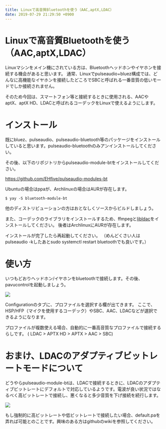 ```yaml
---
title: Linuxで高音質Bluetoothを使う（AAC,aptX,LDAC）
date: 2019-07-29 21:29:50 +0900
---
```


Linuxで高音質Bluetoothを使う（AAC,aptX,LDAC）
===

Linuxマシンをメイン機にされている方は、Bluetoothヘッドホンやイヤホンを接続する機会があると思います。
通常、Linuxでpulseaudio+bluez構成では、どんなに高機能なイヤホンを接続したどころでSBCと呼ばれる一番音質の低いモードでしか接続されません。

そのため今回は、スマートフォン等と接続するときに使用される、AACやaptX、aptX HD、LDACと呼ばれるコーデックをLinuxで使えるようにします。

# インストール

既にbluez、pulseaudio、pulseaudio-bluetooth等のパッケージをインストールしていると思います。pulseaudio-bluetoothのみアンインストールしてください。

その後、以下のリポジトリからpulseaudio-module-btをインストールしてください。

https://github.com/EHfive/pulseaudio-modules-bt

Ubuntuの場合はppaが、Archlinuxの場合はAURが存在します。

```
$ yay -S bluetooth-module-bt
```

他のディストリビューションの方はおとなしくソースからビルドしましょう。

また、コーデックのライブラリをインストールするため、ffmpegと[libldac](https://github.com/EHfive/ldacBT)をインストールしてください。
後者はArchlinuxにAURが存在します。

インストールが完了したら再起動してください。
（めんどくさい人はpulseaudio -kしたあとsudo systemctl restart bluetoothでも良いです。）

# 使い方

いつもどおりヘッドホン/イヤホンをbluetoothで接続します。その後、pavucontrolを起動しましょう。

![](https://i.imgur.com/t58XpPF.png)

Configurationのタブに、プロファイルを選択する欄が出てきます。
ここで、HSP/HFP（マイクを使用するコーデック）やSBC、AAC、LDACなどが選択できるようになります。

プロファイルが複数使える場合、自動的に一番高音質なプロファイルで接続するらしです。
( LDAC > APTX HD > APTX > AAC > SBC)
# おまけ、LDACのアダプティブビットレートモードについて

どうやらpulseaudio-module-btは、LDACで接続するときに、LDACのアダプティブビットレートにデフォルトで対応しているようです。電波が良い状況ではなるべく高ビットレートで接続し、悪くなると多少音質を下げ接続を続行します。

![](https://i.imgur.com/oPodrob.png)

もし強制的に高ビットレートや低ビットレートで接続したい場合、default.paを弄れば可能とのことです。興味のある方はgithubのwikiを参照してください。
